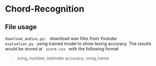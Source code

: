 # Chord-Recognition

## File usage
<code>download_audios.py: </code> download wav files from Youtube  
<code>evaluation.py </code> using trained model to show tesing accuracy. The results would be stored at <code> score.csv </code> with the following format
> song_number, estimate accuracy, song_name


